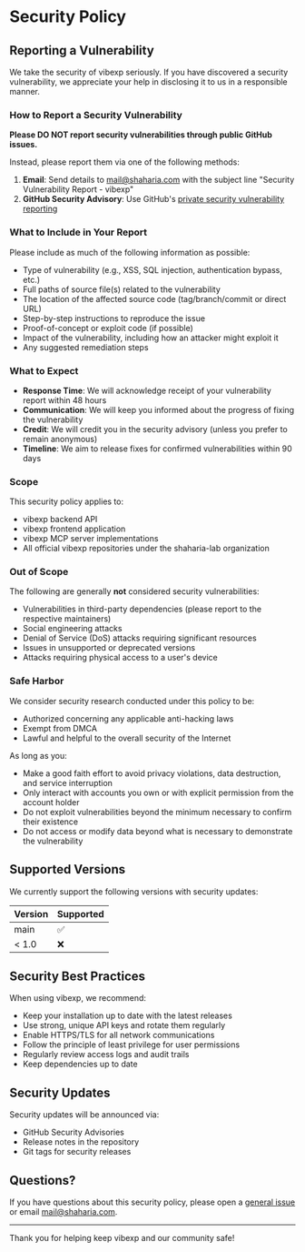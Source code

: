 # Security Policy

## Reporting a Vulnerability

We take the security of vibexp seriously. If you have discovered a security vulnerability, we appreciate your help in disclosing it to us in a responsible manner.

### How to Report a Security Vulnerability

**Please DO NOT report security vulnerabilities through public GitHub issues.**

Instead, please report them via one of the following methods:

1. **Email**: Send details to [mail@shaharia.com](mailto:mail@shaharia.com) with the subject line "Security Vulnerability Report - vibexp"
2. **GitHub Security Advisory**: Use GitHub's [private security vulnerability reporting](https://github.com/shaharia-lab/vibexp/security/advisories/new)

### What to Include in Your Report

Please include as much of the following information as possible:

- Type of vulnerability (e.g., XSS, SQL injection, authentication bypass, etc.)
- Full paths of source file(s) related to the vulnerability
- The location of the affected source code (tag/branch/commit or direct URL)
- Step-by-step instructions to reproduce the issue
- Proof-of-concept or exploit code (if possible)
- Impact of the vulnerability, including how an attacker might exploit it
- Any suggested remediation steps

### What to Expect

- **Response Time**: We will acknowledge receipt of your vulnerability report within 48 hours
- **Communication**: We will keep you informed about the progress of fixing the vulnerability
- **Credit**: We will credit you in the security advisory (unless you prefer to remain anonymous)
- **Timeline**: We aim to release fixes for confirmed vulnerabilities within 90 days

### Scope

This security policy applies to:

- vibexp backend API
- vibexp frontend application
- vibexp MCP server implementations
- All official vibexp repositories under the shaharia-lab organization

### Out of Scope

The following are generally **not** considered security vulnerabilities:

- Vulnerabilities in third-party dependencies (please report to the respective maintainers)
- Social engineering attacks
- Denial of Service (DoS) attacks requiring significant resources
- Issues in unsupported or deprecated versions
- Attacks requiring physical access to a user's device

### Safe Harbor

We consider security research conducted under this policy to be:

- Authorized concerning any applicable anti-hacking laws
- Exempt from DMCA
- Lawful and helpful to the overall security of the Internet

As long as you:

- Make a good faith effort to avoid privacy violations, data destruction, and service interruption
- Only interact with accounts you own or with explicit permission from the account holder
- Do not exploit vulnerabilities beyond the minimum necessary to confirm their existence
- Do not access or modify data beyond what is necessary to demonstrate the vulnerability

## Supported Versions

We currently support the following versions with security updates:

| Version | Supported          |
| ------- | ------------------ |
| main    | :white_check_mark: |
| < 1.0   | :x:                |

## Security Best Practices

When using vibexp, we recommend:

- Keep your installation up to date with the latest releases
- Use strong, unique API keys and rotate them regularly
- Enable HTTPS/TLS for all network communications
- Follow the principle of least privilege for user permissions
- Regularly review access logs and audit trails
- Keep dependencies up to date

## Security Updates

Security updates will be announced via:

- GitHub Security Advisories
- Release notes in the repository
- Git tags for security releases

## Questions?

If you have questions about this security policy, please open a [general issue](https://github.com/shaharia-lab/vibexp/issues/new/choose) or email [mail@shaharia.com](mailto:mail@shaharia.com).

---

Thank you for helping keep vibexp and our community safe!

